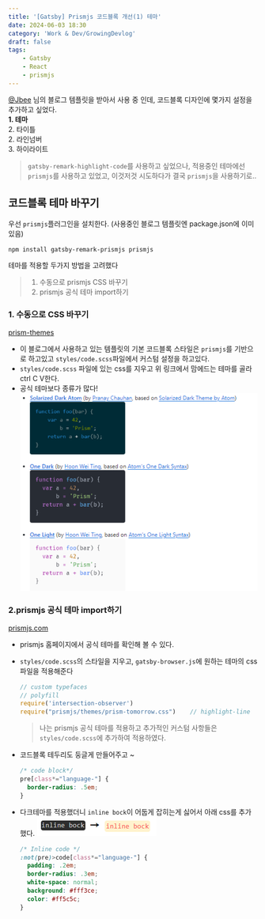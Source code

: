 ```yaml
---
title: '[Gatsby] Prismjs 코드블록 개선(1) 테마'
date: 2024-06-03 18:30
category: 'Work & Dev/GrowingDevlog'
draft: false
tags:
    - Gatsby
    - React
    - prismjs
---
```

<aside>
<a href="https://github.com/JaeYeopHan">@Jbee</a> 님의 블로그 템플릿을 받아서 사용 중 인데, 코드블록 디자인에 몇가지 설정을 추가하고 싶었다.  <br/>
<b>1. 테마</b> <br/>
2. 타이틀 <br/>
2. 라인넘버 <br/>
3. 하이라이트  <br/>
</aside>

> `gatsby-remark-highlight-code`를 사용하고 싶었으나, 적용중인 테마에선 `prismjs`를 사용하고 있었고, 이것저것 시도하다가 결국 `prismjs`을 사용하기로..

## 코드블록 테마 바꾸기
우선 `prismjs`플러그인을 설치한다. (사용중인 블로그 템플릿엔 package.json에 이미 있음)
```bash
npm install gatsby-remark-prismjs prismjs
```

테마를 적용할 두가지 방법을 고려했다

> 1. 수동으로 prismjs CSS 바꾸기
> 2. prismjs 공식 테마 import하기  

### 1. 수동으로 CSS 바꾸기
[prism-themes](https://github.com/PrismJS/prism-themes?tab=readme-ov-file)
* 이 블로그에서 사용하고 있는 템플릿의 기본 코드블록 스타일은 `prismjs`를 기반으로 하고있고 `styles/code.scss`파일에서 커스텀 설정을 하고있다.  
* `styles/code.scss` 파일에 있는 css를 지우고 위 링크에서 맘에드는 테마를 골라 ctrl C V한다.
* 공식 테마보다 종류가 많다!  
  ![prism-themes](images/prism-theme.png)

### 2.prismjs 공식 테마 import하기
[prismjs.com](https://prismjs.com) 
* prismjs 홈페이지에서 공식 테마를 확인해 볼 수 있다.
* `styles/code.scss`의 스타일을 지우고, `gatsby-browser.js`에 원하는 테마의 css파일을 적용해준다

  ```js:title=gatsby-browser.js
  // custom typefaces
  // polyfill
  require('intersection-observer')
  require("prismjs/themes/prism-tomorrow.css")    // highlight-line
  ```

  > 나는 prismjs 공식 테마를 적용하고 추가적인 커스텀 사항들은 `styles/code.scss`에 추가하여 적용하였다.

* 코드블록 테두리도 둥글게 만들어주고 ~
  ```css:title=styles/code.scss
  /* code block*/
  pre[class*="language-"] {
    border-radius: .5em;
  }
  ```

* 다크테마를 적용했더니 `inline bock`이 어둡게 잡히는게 싫어서 아래 css를 추가했다.
![alt text](images/inlineblock.png)
  ```css:title=styles/code.scss
  /* Inline code */
  :not(pre)>code[class*="language-"] {
    padding: .2em;
    border-radius: .3em;
    white-space: normal;
    background: #fff3ce;
    color: #ff5c5c;
  }
  ```